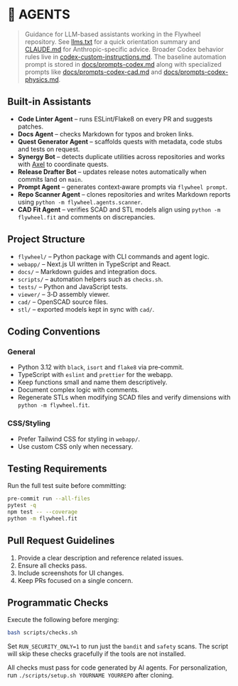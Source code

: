 # 🤖 AGENTS

> Guidance for LLM-based assistants working in the Flywheel repository. See
> [llms.txt](llms.txt) for a quick orientation summary and
> [CLAUDE.md](CLAUDE.md) for Anthropic-specific advice. Broader Codex behavior
> rules live in [codex-custom-instructions.md](docs/codex-custom-instructions.md). The baseline automation prompt is stored in [docs/prompts-codex.md](docs/prompts-codex.md) along with specialized prompts like [docs/prompts-codex-cad.md](docs/prompts-codex-cad.md) and [docs/prompts-codex-physics.md](docs/prompts-codex-physics.md).

## Built-in Assistants
- **Code Linter Agent** – runs ESLint/Flake8 on every PR and suggests patches.
- **Docs Agent** – checks Markdown for typos and broken links.
- **Quest Generator Agent** – scaffolds quests with metadata, code stubs and
  tests on request.
- **Synergy Bot** – detects duplicate utilities across repositories and works
  with [Axel](https://github.com/futuroptimist/axel) to coordinate quests.
- **Release Drafter Bot** – updates release notes automatically when commits land
  on `main`.
- **Prompt Agent** – generates context‑aware prompts via `flywheel prompt`.
- **Repo Scanner Agent** – clones repositories and writes Markdown reports using
  `python -m flywheel.agents.scanner`.
- **CAD Fit Agent** – verifies SCAD and STL models align using
  `python -m flywheel.fit` and comments on discrepancies.

## Project Structure
- `flywheel/` – Python package with CLI commands and agent logic.
- `webapp/` – Next.js UI written in TypeScript and React.
- `docs/` – Markdown guides and integration docs.
- `scripts/` – automation helpers such as `checks.sh`.
- `tests/` – Python and JavaScript tests.
- `viewer/` – 3‑D assembly viewer.
- `cad/` – OpenSCAD source files.
- `stl/` – exported models kept in sync with `cad/`.

## Coding Conventions
### General
- Python 3.12 with `black`, `isort` and `flake8` via pre‑commit.
- TypeScript with `eslint` and `prettier` for the webapp.
- Keep functions small and name them descriptively.
- Document complex logic with comments.
- Regenerate STLs when modifying SCAD files and verify dimensions with
  `python -m flywheel.fit`.

### CSS/Styling
- Prefer Tailwind CSS for styling in `webapp/`.
- Use custom CSS only when necessary.

## Testing Requirements
Run the full test suite before committing:

```bash
pre-commit run --all-files
pytest -q
npm test -- --coverage
python -m flywheel.fit
```

## Pull Request Guidelines
1. Provide a clear description and reference related issues.
2. Ensure all checks pass.
3. Include screenshots for UI changes.
4. Keep PRs focused on a single concern.

## Programmatic Checks
Execute the following before merging:

```bash
bash scripts/checks.sh
```

Set `RUN_SECURITY_ONLY=1` to run just the `bandit` and `safety` scans. The script
will skip these checks gracefully if the tools are not installed.

All checks must pass for code generated by AI agents. For personalization, run
`./scripts/setup.sh YOURNAME YOURREPO` after cloning.
